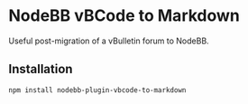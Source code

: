 # NodeBB vBCode to Markdown

Useful post-migration of a vBulletin forum to NodeBB.

## Installation

    npm install nodebb-plugin-vbcode-to-markdown
